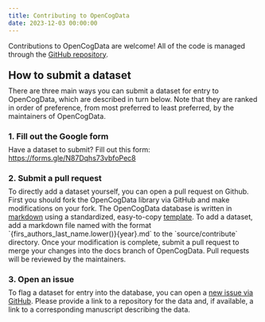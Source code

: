 ```yaml
---
title: Contributing to OpenCogData
date: 2023-12-03 00:00:00
---
```


Contributions to OpenCogData are welcome! All of the code is managed through the [GitHub repository](https://github.com/nimh-dsst/opencogdata).

<h2 style="margin: 1em 0em 0.5em 0em">How to submit a dataset</h2>
There are three main ways you can submit a dataset for entry to OpenCogData, which are described in turn below. Note that they are ranked in order of preference, from most preferred to least preferred, by the maintainers of OpenCogData.

<h3 style="margin: 1.33em 0em 0.5em 0em">1. Fill out the Google form</h3>
Have a dataset to submit? Fill out this form: <a href="https://forms.gle/N87Dqhs73vbfoPec8" target="_blank">https://forms.gle/N87Dqhs73vbfoPec8</a>

<h3 style="margin: 1.33em 0em 0.5em 0em">2. Submit a pull request</h3>
To directly add a dataset yourself, you can open a pull request on Github. First you should fork the OpenCogData library via GitHub and make modifications on your fork. The OpenCogData database is written in <a href="https://www.markdownguide.org/cheat-sheet/" target="_blank">markdown</a> using a standardized, easy-to-copy <a href="https://github.com/nimh-dsst/opencogdata/blob/docs/templates/post.md" target="_blank">template</a>. To add a dataset, add a markdown file named with the format `{firs_authors_last_name.lower()}{year}.md` to the `source/contribute` directory. Once your modification is complete, submit a pull request to merge your changes into the docs branch of OpenCogData. Pull requests will be reviewed by the maintainers.

<h3 style="margin: 1.33em 0em 0.5em 0em">3. Open an issue</h3>
To flag a dataset for entry into the database, you can open a <a href="https://www.github.com/nimh-dsst/opencogdata/issues/new" target="_blank">new issue via GitHub</a>. Please provide a link to a repository for the data and, if available, a link to a corresponding manuscript describing the data.
